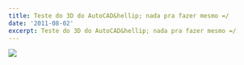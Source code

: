 ```yaml
---
title: Teste do 3D do AutoCAD&hellip; nada pra fazer mesmo =/
date: '2011-08-02'
excerpt: Teste do 3D do AutoCAD&hellip; nada pra fazer mesmo =/
---
```




![](https://41.media.tumblr.com/tumblr_lpa321Alnz1qma17bo1_1280.png)

